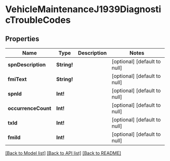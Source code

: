 # VehicleMaintenanceJ1939DiagnosticTroubleCodes

## Properties
Name | Type | Description | Notes
------------ | ------------- | ------------- | -------------
**spnDescription** | **String!** |  | [optional] [default to null]
**fmiText** | **String!** |  | [optional] [default to null]
**spnId** | **Int!** |  | [optional] [default to null]
**occurrenceCount** | **Int!** |  | [optional] [default to null]
**txId** | **Int!** |  | [optional] [default to null]
**fmiId** | **Int!** |  | [optional] [default to null]

[[Back to Model list]](../README.md#documentation-for-models) [[Back to API list]](../README.md#documentation-for-api-endpoints) [[Back to README]](../README.md)


